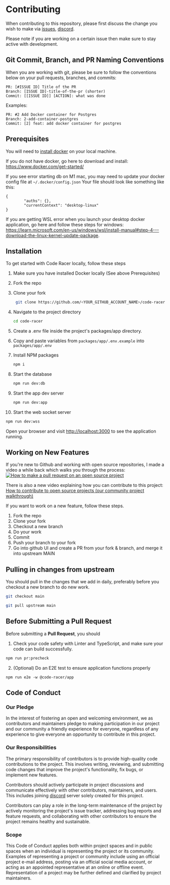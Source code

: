 # Contributing

When contributing to this repository, please first discuss the change you wish to make via [issues](https://github.com/webdevcody/code-racer/issues), [discord](https://discord.gg/4kGbBaa).

Please note if you are working on a certain issue then make sure to stay active with development.

## Git Commit, Branch, and PR Naming Conventions

When you are working with git, please be sure to follow the conventions below on your pull requests, branches, and commits:

```text
PR: [#ISSUE ID] Title of the PR
Branch: [ISSUE ID]-title-of-the-pr (shorter)
Commit: [[ISSUE ID]] [ACTION]: what was done
```

Examples:

```text
PR: #2 Add Docker container for Postgres
Branch: 2-add-container-postgres
Commit: [2] feat: add docker container for postgres
```

## Prerequisites

You will need to [install docker](https://www.docker.com/get-started/) on your local machine.

If you do not have docker, go here to download and install: <https://www.docker.com/get-started/>

If you see error starting db on M1 mac, you may need to update your docker config file at `~/.docker/config.json`
Your file should look like something like this:

```
{
        "auths": {},
        "currentContext": "desktop-linux"
}
```

If you are getting WSL error when you launch your desktop docker application, go here and follow these steps for windows: <https://learn.microsoft.com/en-us/windows/wsl/install-manual#step-4---download-the-linux-kernel-update-package>.

## Installation

To get started with Code Racer locally, follow these steps

1. Make sure you have installed Docker locally (See above Prerequisites)

2. Fork the repo

3. Clone your fork

   ```sh
    git clone https://github.com/<YOUR_GITHUB_ACCOUNT_NAME>/code-racer.git
   ```

4. Navigate to the project directory

   ```sh
   cd code-racer
   ```

5. Create a .env file inside the project's packages/app directory.

6. Copy and paste variables from `packages/app/.env.example` into `packages/app/.env`

7. Install NPM packages

   ```sh
   npm i
   ```

8. Start the database

   ```sh
   npm run dev:db
   ```

9. Start the app dev server

   ```sh
   npm run dev:app
   ```

10. Start the web socket server

```sh
npm run dev:wss
```

Open your browser and visit <http://localhost:3000> to see the application running.

## Working on New Features

If you're new to Github and working with open source repositories, I made a video a while back which walks you through the process:
[![How to make a pull request on an open source project](https://img.youtube.com/vi/8A4TsoXJOs8/0.jpg)](https://youtu.be/8A4TsoXJOs8)

There is also a new video explaining how you can contribute to this project:
<br/>
[How to contribute to open source projects (our community project walkthrough)](https://www.youtube.com/watch?v=dLRA1lffWBw)

If you want to work on a new feature, follow these steps.

1. Fork the repo
2. Clone your fork
3. Checkout a new branch
4. Do your work
5. Commit
6. Push your branch to your fork
7. Go into github UI and create a PR from your fork & branch, and merge it into upstream MAIN

## Pulling in changes from upstream

You should pull in the changes that we add in daily, preferably before you checkout a new branch to do new work.

```sh
git checkout main
```

```sh
git pull upstream main
```

## Before Submitting a Pull Request

Before submitting a **Pull Request**, you should

1. Check your code safety with Linter and TypeScript, and make sure your code can build successfully.

```sh
npm run pr:precheck
```

2. (Optional) Do an E2E test to ensure application functions properly

```
npm run e2e -w @code-racer/app
```

## Code of Conduct

### Our Pledge

In the interest of fostering an open and welcoming environment, we as
contributors and maintainers pledge to making participation in our project and
our community a friendly experience for everyone, regardless of any experience
to give everyone an opportunity to contribute in this project.

### Our Responsibilities

The primary responsibility of contributors is to provide high-quality code contributions to the project. This involves writing, reviewing, and submitting code changes that improve the project's functionality, fix bugs, or implement new features.

Contributors should actively participate in project discussions and communicate effectively with other contributors, maintainers, and users. This includes joining [discord](https://discord.gg/4kGbBaa) server solely created for this project.

Contributors can play a role in the long-term maintenance of the project by actively monitoring the project's issue tracker, addressing bug reports and feature requests, and collaborating with other contributors to ensure the project remains healthy and sustainable.

### Scope

This Code of Conduct applies both within project spaces and in public spaces
when an individual is representing the project or its community. Examples of
representing a project or community include using an official project e-mail
address, posting via an official social media account, or acting as an appointed
representative at an online or offline event. Representation of a project may be
further defined and clarified by project maintainers.
